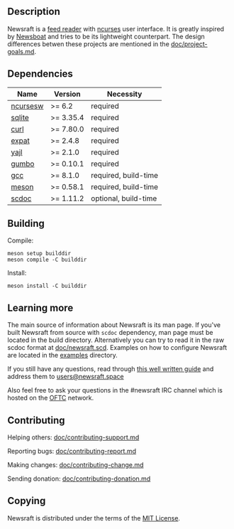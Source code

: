## Description

Newsraft is a [feed reader](https://en.wikipedia.org/wiki/News_aggregator) with
[ncurses](https://en.wikipedia.org/wiki/Ncurses) user interface. It is greatly
inspired by [Newsboat](https://www.newsboat.org) and tries to be its lightweight
counterpart. The design differences betwen these projects are mentioned in the
[doc/project-goals.md](https://codeberg.org/grisha/newsraft/src/branch/main/doc/project-goals.md).

## Dependencies

| Name                                             | Version   | Necessity            |
|--------------------------------------------------|-----------|----------------------|
| [ncursesw](https://invisible-island.net/ncurses) | >= 6.2    | required             |
| [sqlite](https://www.sqlite.org)                 | >= 3.35.4 | required             |
| [curl](https://curl.se)                          | >= 7.80.0 | required             |
| [expat](https://github.com/libexpat/libexpat)    | >= 2.4.8  | required             |
| [yajl](https://github.com/lloyd/yajl)            | >= 2.1.0  | required             |
| [gumbo](https://github.com/google/gumbo-parser)  | >= 0.10.1 | required             |
| [gcc](https://gcc.gnu.org)                       | >= 8.1.0  | required, build-time |
| [meson](https://github.com/mesonbuild/meson)     | >= 0.58.1 | required, build-time |
| [scdoc](https://git.sr.ht/~sircmpwn/scdoc)       | >= 1.11.2 | optional, build-time |

## Building

Compile:

```
meson setup builddir
meson compile -C builddir
```

Install:

```
meson install -C builddir
```

## Learning more

The main source of information about Newsraft is its man page. If you've built
Newsraft from source with `scdoc` dependency, man page must be located in the
build directory. Alternatively you can try to read it in the raw scdoc format at
[doc/newsraft.scd](https://codeberg.org/grisha/newsraft/src/branch/main/doc/newsraft.scd).
Examples on how to configure Newsraft are located in the
[examples](https://codeberg.org/grisha/newsraft/src/branch/main/examples) directory.

If you still have any questions, read through
[this well written guide](https://curl.se/mail/etiquette.html) and address them
to users@newsraft.space

Also feel free to ask your questions in the #newsraft IRC channel which is
hosted on the [OFTC](https://www.oftc.net) network.

## Contributing

Helping others: [doc/contributing-support.md](https://codeberg.org/grisha/newsraft/src/branch/main/doc/contributing-support.md)

Reporting bugs: [doc/contributing-report.md](https://codeberg.org/grisha/newsraft/src/branch/main/doc/contributing-report.md)

Making changes: [doc/contributing-change.md](https://codeberg.org/grisha/newsraft/src/branch/main/doc/contributing-change.md)

Sending donation: [doc/contributing-donation.md](https://codeberg.org/grisha/newsraft/src/branch/main/doc/contributing-donation.md)

## Copying

Newsraft is distributed under the terms of the
[MIT License](https://codeberg.org/grisha/newsraft/src/branch/main/doc/license.txt).

